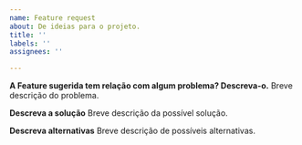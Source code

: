 ```yaml
---
name: Feature request
about: De ideias para o projeto.
title: ''
labels: ''
assignees: ''

---
```


**A Feature sugerida tem relação com algum problema? Descreva-o.**
Breve descrição do problema.

**Descreva a solução**
Breve descrição da possível solução.

**Descreva alternativas**
Breve descrição de possíveis alternativas.
